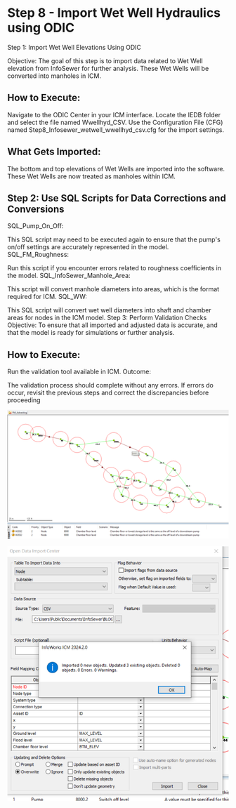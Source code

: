 # Step 8 - Import Wet Well Hydraulics using ODIC

Step 1: Import Wet Well Elevations Using ODIC

Objective: The goal of this step is to import data related to Wet Well elevation from InfoSewer for further analysis. These Wet Wells will be converted into manholes in ICM.

## How to Execute:

Navigate to the ODIC Center in your ICM  interface.
Locate the IEDB folder and select the file named Wwellhyd_CSV.
Use the Configuration File (CFG) named Step8_Infosewer_wetwell_wwellhyd_csv.cfg for the import settings.

## What Gets Imported:

The bottom and top elevations of Wet Wells are imported into the software.
These Wet Wells are now treated as manholes within ICM.

## Step 2: Use SQL Scripts for Data Corrections and Conversions
SQL_Pump_On_Off:

This SQL script may need to be executed again to ensure that the pump's on/off settings are accurately represented in the model.
SQL_FM_Roughness:

Run this script if you encounter errors related to roughness coefficients in the model.
SQL_InfoSewer_Manhole_Area:

This script will convert manhole diameters into areas, which is the format required for ICM.
SQL_WW:

This SQL script will convert wet well diameters into shaft and chamber areas for nodes in the ICM model.
Step 3: Perform Validation Checks
Objective: To ensure that all imported and adjusted data is accurate, and that the model is ready for simulations or further analysis.

## How to Execute:

Run the validation tool available in ICM.
Outcome:

The validation process should complete without any errors. If errors do occur, revisit the previous steps and correct the discrepancies before proceeding

![Alt text](./media/image-32.png)

![Alt text](./media/image-31.png)